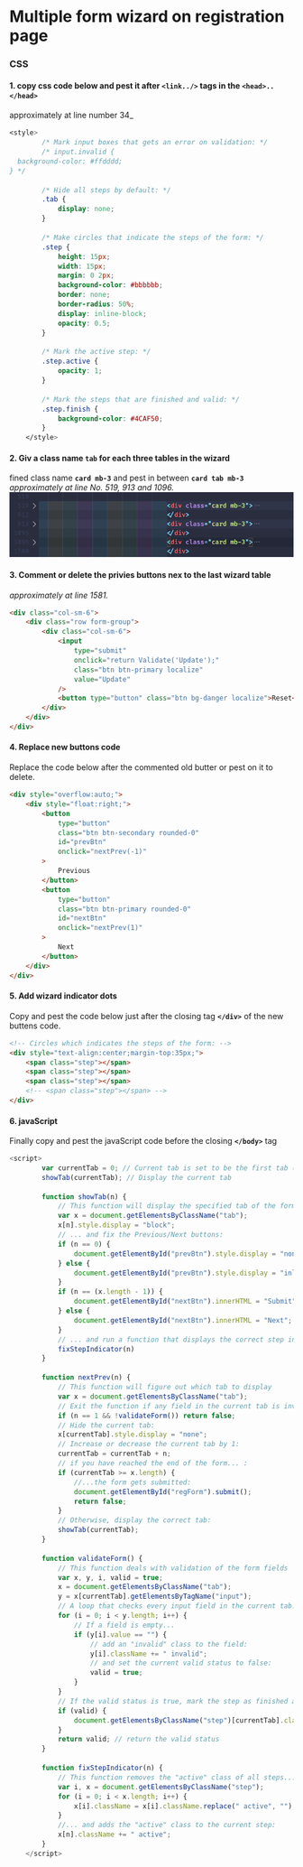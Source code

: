# Multiple form wizard on registration page

### CSS

#### 1. copy css code below and pest it after `<link../>` tags in the **`<head>..</head>`**</br>
approximately at line number 34_

```css
<style>
        /* Mark input boxes that gets an error on validation: */
        /* input.invalid {
  background-color: #ffdddd;
} */

        /* Hide all steps by default: */
        .tab {
            display: none;
        }

        /* Make circles that indicate the steps of the form: */
        .step {
            height: 15px;
            width: 15px;
            margin: 0 2px;
            background-color: #bbbbbb;
            border: none;
            border-radius: 50%;
            display: inline-block;
            opacity: 0.5;
        }

        /* Mark the active step: */
        .step.active {
            opacity: 1;
        }

        /* Mark the steps that are finished and valid: */
        .step.finish {
            background-color: #4CAF50;
        }
    </style>
```

#### 2. Giv a class name **`tab`** for each three tables in the wizard</br>
   fined class name **`card mb-3`** and pest in between **`card tab mb-3`**</br> _approximately at line No. 519, 913 and 1096._
   ![card tab mb-3](./tab.png)

#### 3. Comment or delete the privies buttons nex to the last wizard table</br>
   _approximately at line 1581._

```html
<div class="col-sm-6">
	<div class="row form-group">
		<div class="col-sm-6">
			<input
				type="submit"
				onclick="return Validate('Update');"
				class="btn btn-primary localize"
				value="Update"
			/>
			<button type="button" class="btn bg-danger localize">Reset</button>
		</div>
	</div>
</div>
```

#### 4. Replace new buttons code</br>
   Replace the code below after the commented old butter or pest on it to delete.

```html
<div style="overflow:auto;">
	<div style="float:right;">
		<button
			type="button"
			class="btn btn-secondary rounded-0"
			id="prevBtn"
			onclick="nextPrev(-1)"
		>
			Previous
		</button>
		<button
			type="button"
			class="btn btn-primary rounded-0"
			id="nextBtn"
			onclick="nextPrev(1)"
		>
			Next
		</button>
	</div>
</div>
```

#### 5. Add wizard indicator dots</br> 
Copy and pest the code below just after the closing tag **`</div>`** of the new buttens code.   

````html
<!-- Circles which indicates the steps of the form: -->
<div style="text-align:center;margin-top:35px;">
	<span class="step"></span>
	<span class="step"></span>
	<span class="step"></span>
	<!-- <span class="step"></span> -->
</div>
````
#### 6. javaScript </br>
Finally copy and pest the javaScript code before the closing **`</body>`** tag 

```javaScript
<script>
        var currentTab = 0; // Current tab is set to be the first tab (0)
        showTab(currentTab); // Display the current tab

        function showTab(n) {
            // This function will display the specified tab of the form ...
            var x = document.getElementsByClassName("tab");
            x[n].style.display = "block";
            // ... and fix the Previous/Next buttons:
            if (n == 0) {
                document.getElementById("prevBtn").style.display = "none";
            } else {
                document.getElementById("prevBtn").style.display = "inline";
            }
            if (n == (x.length - 1)) {
                document.getElementById("nextBtn").innerHTML = "Submit";
            } else {
                document.getElementById("nextBtn").innerHTML = "Next";
            }
            // ... and run a function that displays the correct step indicator:
            fixStepIndicator(n)
        }

        function nextPrev(n) {
            // This function will figure out which tab to display
            var x = document.getElementsByClassName("tab");
            // Exit the function if any field in the current tab is invalid:
            if (n == 1 && !validateForm()) return false;
            // Hide the current tab:
            x[currentTab].style.display = "none";
            // Increase or decrease the current tab by 1:
            currentTab = currentTab + n;
            // if you have reached the end of the form... :
            if (currentTab >= x.length) {
                //...the form gets submitted:
                document.getElementById("regForm").submit();
                return false;
            }
            // Otherwise, display the correct tab:
            showTab(currentTab);
        }

        function validateForm() {
            // This function deals with validation of the form fields
            var x, y, i, valid = true;
            x = document.getElementsByClassName("tab");
            y = x[currentTab].getElementsByTagName("input");
            // A loop that checks every input field in the current tab:
            for (i = 0; i < y.length; i++) {
                // If a field is empty...
                if (y[i].value == "") {
                    // add an "invalid" class to the field:
                    y[i].className += " invalid";
                    // and set the current valid status to false:
                    valid = true;
                }
            }
            // If the valid status is true, mark the step as finished and valid:
            if (valid) {
                document.getElementsByClassName("step")[currentTab].className += " finish";
            }
            return valid; // return the valid status
        }

        function fixStepIndicator(n) {
            // This function removes the "active" class of all steps...
            var i, x = document.getElementsByClassName("step");
            for (i = 0; i < x.length; i++) {
                x[i].className = x[i].className.replace(" active", "");
            }
            //... and adds the "active" class to the current step:
            x[n].className += " active";
        }
    </script>
```

